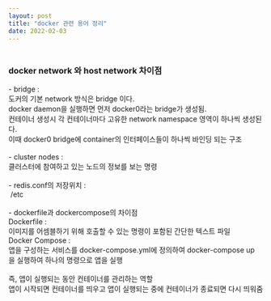 ```yaml
---
layout: post
title: "docker 관련 용어 정리"
date: 2022-02-03
---
```


<link rel="stylesheet" type="text/css" href="/assets/css/style.css">

<h3><br />docker&nbsp;network&nbsp;와&nbsp;host&nbsp;network&nbsp;차이점&nbsp;</h3>
<p>- bridge :&nbsp; <br />도커의&nbsp;기본&nbsp;network&nbsp;방식은&nbsp;bridge&nbsp;이다.&nbsp; <br />docker&nbsp;daemon을&nbsp;실행하면&nbsp;먼저&nbsp;docker0라는&nbsp;bridge가&nbsp;생성됨.&nbsp; <br />컨테이너&nbsp;생성시&nbsp;각&nbsp;컨테이너마다&nbsp;고유한&nbsp;network&nbsp;namespace&nbsp;영역이&nbsp;하나씩&nbsp;생성된다. <br />이때&nbsp;docker0&nbsp;bridge에&nbsp;container의&nbsp;인터페이스들이&nbsp;하나씩&nbsp;바인딩&nbsp;되는&nbsp;구조&nbsp; <br /><br />-&nbsp;cluster&nbsp;nodes&nbsp;:&nbsp; <br />클러스터에&nbsp;참여하고&nbsp;있는&nbsp;노드의&nbsp;정보를&nbsp;보는&nbsp;명령&nbsp; <br /><br />-&nbsp;redis.conf의&nbsp;저장위치&nbsp;:&nbsp; <br />&nbsp;/etc <br /><br />-&nbsp;dockerfile과&nbsp;dockercompose의&nbsp;차이점&nbsp; <br />Dockerfile&nbsp;:&nbsp; <br />이미지를&nbsp;어셈블하기&nbsp;위해&nbsp;호출할&nbsp;수&nbsp;있는&nbsp;명령이&nbsp;포함된&nbsp;간단한&nbsp;텍스트&nbsp;파일 <br />Docker&nbsp;Compose&nbsp;:&nbsp; <br />앱을&nbsp;구성하는&nbsp;서비스를&nbsp;docker-compose.yml에&nbsp;정의하여&nbsp;docker-compose&nbsp;up을&nbsp;실행하여&nbsp;하나의&nbsp;명령으로&nbsp;앱을&nbsp;실행 <br /><br />즉,&nbsp;앱이&nbsp;실행되는&nbsp;동안&nbsp;컨테이너를&nbsp;관리하는&nbsp;역할 <br />앱이&nbsp;시작되면&nbsp;컨테이너를&nbsp;띄우고&nbsp;앱이&nbsp;실행되는&nbsp;중에&nbsp;컨테이너가&nbsp;종료되면&nbsp;다시&nbsp;띄워줌 <br /><br /></p>